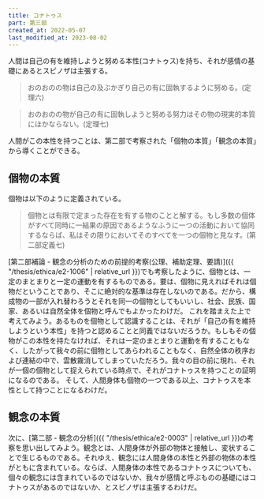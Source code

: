 ```yaml
---
title: コナトゥス
part: 第三部
created_at: 2022-05-07
last_modified_at: 2023-08-02
---
```


人間は自己の有を維持しようと努める本性(コナトゥス)を持ち、それが感情の基礎にあるとスピノザは主張する。
>おのおのの物は自己の及ぶかぎり自己の有に固執するように努める。(定理六)

>おのおのの物が自己の有に固執しようと努める努力はその物の現実的本質にほかならない。(定理七)

人間がこの本性を持つことは、第二部で考察された「個物の本質」「観念の本質」から導くことができる。

## 個物の本質

個物は以下のように定義されている。

>個物とは有限で定まった存在を有する物のことと解する。もし多数の個体がすべて同時に一結果の原因であるようなふうに一つの活動において協同するならば、私はその限りにおいてそのすべてを一つの個物と見なす。(第二部定義七)

[第二部補論 - 観念の分析のための前提的考察(公理、補助定理、要請)]({{ "/thesis/ethica/e2-1006" | relative_url }})でも考察したように、個物とは、一定のまとまりと一定の運動を有するものである。要は、個物に見えればそれは個物だということであり、そこに絶対的な基準は存在しないのである。だから、構成物の一部が入れ替わろうとそれを同一の個物としてもいいし、社会、民族、国家、あるいは自然全体を個物と呼んでもよかったわけだ。
これを踏まえた上で考えてみよう。あるものを個物として認識することは、それが「自己の有を維持しようという本性」を持つと認めることと同義ではないだろうか。もしもその個物がこの本性を持たなければ、それは一定のまとまりと運動を有することもなく、したがって我々の前に個物としてあらわれることもなく、自然全体の秩序および連結の中で、雲散霧消してしまっていただろう。我々の目の前に現れ、それが一個の個物として捉えられている時点で、それがコナトゥスを持つことの証明になるのである。
そして、人間身体も個物の一つである以上、コナトゥスを本性として持つことになるわけだ。

## 観念の本質

次に、[第二部 - 観念の分析]({{ "/thesis/ethica/e2-0003" | relative_url }})の考察を思い出してみよう。観念とは、人間身体が外部の物体と接触し、変状することで生じるものである。それゆえ、観念には人間身体の本性と外部の物体の本性がともに含まれている。ならば、人間身体の本性であるコナトゥスについても、個々の観念には含まれているのではないか、我々が感情と呼ぶものの基礎にはコナトゥスがあるのではないか、とスピノザは主張するわけだ。
